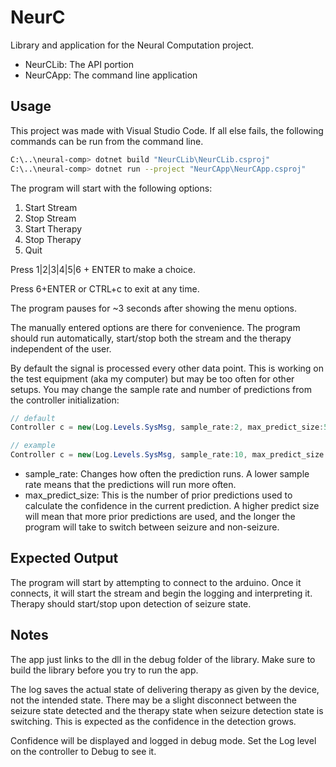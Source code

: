 # NeurC

Library and application for the Neural Computation project.

* NeurCLib: The API portion
* NeurCApp: The command line application

## Usage

This project was made with Visual Studio Code. If all else fails, the following commands can be run from the command line.

```bash
C:\..\neural-comp> dotnet build "NeurCLib\NeurCLib.csproj"
C:\..\neural-comp> dotnet run --project "NeurCApp\NeurCApp.csproj"
```

The program will start with the following options:

1. Start Stream
2. Stop Stream
4. Start Therapy
5. Stop Therapy
6. Quit

Press 1|2|3|4|5|6 + ENTER to make a choice.

Press 6+ENTER or CTRL+c to exit at any time.

The program pauses for ~3 seconds after showing the menu options.

The manually entered options are there for convenience. The program should run automatically, start/stop both the stream and the therapy independent of the user.

By default the signal is processed every other data point. This is working on the test equipment (aka my computer) but may be too often for other setups. You may change the sample rate and number of predictions from the controller initialization:

```c#
// default
Controller c = new(Log.Levels.SysMsg, sample_rate:2, max_predict_size:5);

// example
Controller c = new(Log.Levels.SysMsg, sample_rate:10, max_predict_size:3);
```

* sample_rate: Changes how often the prediction runs. A lower sample rate means that the predictions will run more often.
* max_predict_size: This is the number of prior predictions used to calculate the confidence in the current prediction. A higher predict size will mean that more prior predictions are used, and the longer the program will take to switch between seizure and non-seizure.

## Expected Output
The program will start by attempting to connect to the arduino. Once it connects, it will start the stream and begin the logging and interpreting it. Therapy should start/stop upon detection of seizure state.

## Notes

The app just links to the dll in the debug folder of the library. Make sure to build the library before you try to run the app.

The log saves the actual state of delivering therapy as given by the device, not the intended state. There may be a slight disconnect between the seizure state detected and the therapy state when seizure detection state is switching. This is expected as the confidence in the detection grows.

Confidence will be displayed and logged in debug mode. Set the Log level on the controller to Debug to see it.